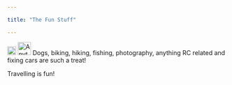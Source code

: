 ```yaml
---

title: "The Fun Stuff"

---
```


<img src="../website/images/LeMansComp01.jpg" alt="Anything RC Related" title="imageT" width="20" />  <img src="/website/images/LeMansComp01.jpg" alt="Anything RC Related" title="Title" width="30" />
Dogs, biking, hiking, fishing, photography, anything RC related and fixing cars are such a treat!  

Travelling is fun!
